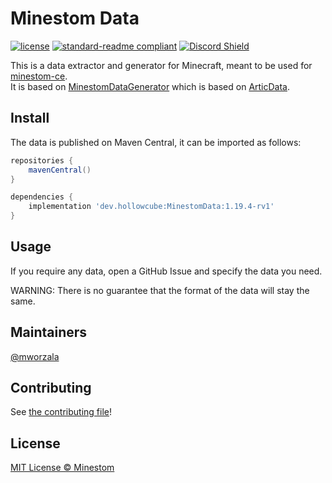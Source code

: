# Minestom Data

[![license](https://img.shields.io/github/license/Minestom/MinestomDataGenerator.svg)](../LICENSE)
[![standard-readme compliant](https://img.shields.io/badge/readme%20style-standard-brightgreen.svg)](https://github.com/RichardLitt/standard-readme)
[![Discord Shield](https://discordapp.com/api/guilds/706185253441634317/widget.png?style=shield)](https://discord.gg/pkFRvqB)

This is a data extractor and generator for Minecraft, meant to be used for [minestom-ce](https://github.com/hollow-cube/minestom-ce).  
It is based on [MinestomDataGenerator](https://github.com/Minestom/MinestomDataGenerator) which is based on [ArticData](https://github.com/Articdive/ArticData).

## Install
The data is published on Maven Central, it can be imported as follows:
```groovy
repositories {
    mavenCentral()
}

dependencies {
    implementation 'dev.hollowcube:MinestomData:1.19.4-rv1'
}
```

## Usage
If you require any data, open a GitHub Issue and specify the data you need.

WARNING: There is no guarantee that the format of the data will stay the same.

## Maintainers
[@mworzala](https://github.com/mworzala)

## Contributing
See [the contributing file](CONTRIBUTING.md)!

## License
[MIT License © Minestom ](../LICENSE)
